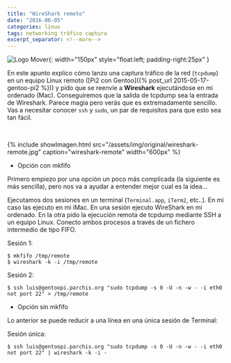 ```yaml
---
title: "WireShark remoto"
date: "2016-06-05"
categories: linux
tags: networking tráfico captura
excerpt_separator: <!--more-->
---
```


![Logo Mover](/assets/img/posts/logo-wireshark.svg){: width="150px" style="float:left; padding-right:25px" } 

En este apunto explico cómo lanzo una captura tráfico de la red (`tcpdump`) en un equipo Linux remoto ([Pi2 con Gentoo]({% post_url 2015-05-17-gentoo-pi2 %})) y pido que se reenvíe a **Wireshark** ejecutándose en mi ordenado (Mac). Conseguiremos que la salida de tcpdump sea la entrada de Wireshark. Parece magia pero verás que es extremadamente sencillo. Vas a necesitar conocer `ssh` y `sudo`, un par de requisitos para que esto sea tan fácil. 

<br clear="left"/>
<!--more-->

{% include showImagen.html
    src="/assets/img/original/wireshark-remote.jpg"
    caption="wireshark-remote"
    width="600px"
    %}

* Opción con mkfifo

Primero empiezo por una opción un poco más complicada (la siguiente es más sencilla), pero nos va a ayudar a entender mejor cual es la idea... 

Ejecutamos dos sesiones en un terminal (`Terminal.app`, `iTerm2`, etc..). En mi caso las ejecuto en mi iMac. En una sesión ejecuto WireShark en mi ordenado. En la otra pido la ejecución remota de tcpdump mediante SSH a un equipo Linux. Conecto ambos procesos a través de un fichero intermedio de tipo FIFO.

Sesión 1: 

```console
$ mkfifo /tmp/remote
$ wireshark -k -i /tmp/remote
```

Sesión 2:

```console
$ ssh luis@gentoopi.parchis.org "sudo tcpdump -s 0 -U -n -w - -i eth0 not port 22" > /tmp/remote
```

* Opción sin mkfifo

Lo anterior se puede reducir a una línea en una única sesión de Terminal:

Sesión única:

```console
$ ssh luis@gentoopi.parchis.org "sudo tcpdump -s 0 -U -n -w - -i eth0 not port 22" | wireshark -k -i -
```
